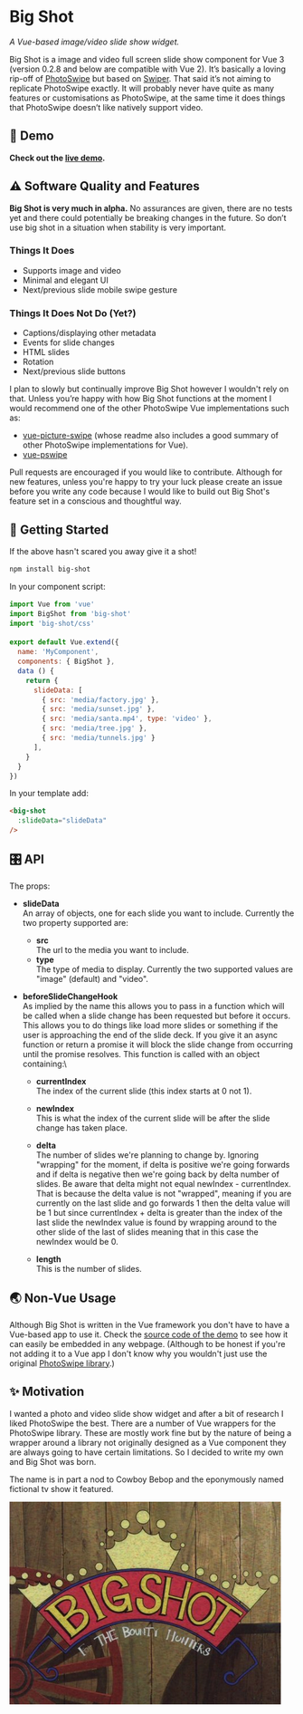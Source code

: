 # Big Shot
_A Vue-based image/video slide show widget._

Big Shot is a image and video full screen slide show component for Vue 3 (version 0.2.8 and below are compatible with Vue 2).  It’s basically a loving rip-off of [PhotoSwipe](https://photoswipe.com/) but based on [Swiper](https://swiperjs.com/). That said it’s not aiming to replicate PhotoSwipe exactly. It will probably never have quite as many features or customisations as PhotoSwipe, at the same time it does things that PhotoSwipe doesn’t like natively support video.

## 🎪 Demo
**Check out the [live demo](https://callumgare.github.io/big-shot/example-using-umd.html).**

## ⚠️ Software Quality and Features
**Big Shot is very much in alpha.** No assurances are given, there are no tests yet and there could potentially be breaking changes in the future. So don’t use big shot in a situation when stability is very important.

### Things It Does
- Supports image and video
- Minimal and elegant UI
- Next/previous slide mobile swipe gesture

### Things It Does Not Do (Yet?)
- Captions/displaying other metadata 
- Events for slide changes
- HTML slides
- Rotation
- Next/previous slide buttons

I plan to slowly but continually improve Big Shot however I wouldn't rely on that. Unless you’re happy with how Big Shot functions at the moment I would recommend one of the other PhotoSwipe Vue implementations such as:
- [vue-picture-swipe](https://www.npmjs.com/package/vue-picture-swipe) (whose readme also includes a good summary of other PhotoSwipe implementations for Vue).
- [vue-pswipe](https://www.npmjs.com/package/vue-pswipe)

Pull requests are encouraged if you would like to contribute. Although for new features, unless you're happy to try your luck please create an issue before you write any code because I would like to build out Big Shot's feature set in a conscious and thoughtful way.

## 🚀 Getting Started
If the above hasn't scared you away give it a shot!

```bash
npm install big-shot
```
In your component script:
```javascript
import Vue from 'vue'
import BigShot from 'big-shot'
import 'big-shot/css'

export default Vue.extend({
  name: 'MyComponent',
  components: { BigShot },
  data () {
    return {
      slideData: [
        { src: 'media/factory.jpg' },
        { src: 'media/sunset.jpg' },
        { src: 'media/santa.mp4', type: 'video' },
        { src: 'media/tree.jpg' },
        { src: 'media/tunnels.jpg' }
      ],
    }
  }
})
```

In your template add:
```html
<big-shot
  :slideData="slideData"
/>
```

## 🎛 API
The props:
* **slideData**\
An array of objects, one for each slide you want to include. Currently the two property supported are:
  * **src**\
  The url to the media you want to include.
  * **type**\
  The type of media to display. Currently the two supported values are "image" (default) and "video".

* **beforeSlideChangeHook**\
As implied by the name this allows you to pass in a function which will be called when a slide change has been requested but before it occurs. This allows you to do things like load more slides or something if the user is approaching the end of the slide deck. If you give it an async function or return a promise it will block the slide change from occurring until the promise resolves. This function is called with an object containing:\
  * **currentIndex**\
  The index of the current slide (this index starts at 0 not 1).
  
  * **newIndex**\
  This is what the index of the current slide will be after the slide change has taken place.

  * **delta**\
  The number of slides we're planning to change by. Ignoring "wrapping" for the moment, if delta is positive we're going forwards and if delta is negative then we're going back by delta number of slides. Be aware that delta might not equal newIndex - currentIndex. That is because the delta value is not "wrapped", meaning if you are currently on the last slide and go forwards 1 then the delta value will be 1 but since currentIndex + delta is greater than the index of the last slide the newIndex value is found by wrapping around to the other slide of the last of slides meaning that in this case the newIndex would be 0.

  * **length**\
  This is the number of slides.

## 🌏 Non-Vue Usage
Although Big Shot is written in the Vue framework you don't have to have a Vue-based app to use it. Check the [source code of the demo](https://glitch.com/edit/#!/big-shot-demo) to see how it can easily be embedded in any webpage. (Although to be honest if you're not adding it to a Vue app I don't know why you wouldn't just use the original [PhotoSwipe library](https://photoswipe.com/).)


## ✨ Motivation
I wanted a photo and video slide show widget and after a bit of research I liked PhotoSwipe the best. There are a number of Vue wrappers for the PhotoSwipe library. These are mostly work fine but by the nature of being a wrapper around a library not originally designed as a Vue component they are always going to have certain limitations. So I decided to write my own and Big Shot was born.

The name is in part a nod to Cowboy Bebop and the eponymously named fictional tv show it featured.

![Logo of the tv-show-inside-a-tv-show Big Shot](src/assets/cowboy-bebop_bigshot.jpg)